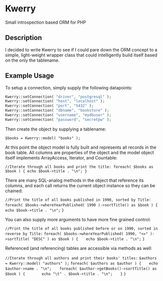 Kwerry
=========

Small introspection based ORM for PHP

Description
----------

I decided to write Kwerry to see if I could pare down the ORM concept to a simple, light-weight wrapper class that could intelligently build itself based on the only the tablename.

Example Usage
------------------

To setup a connection, simply supply the following datapoints:

```php
Kwerry::setConnection( "driver", "postgresql" );
Kwerry::setConnection( "host", "localhost" );
Kwerry::setConnection( "port", "5432" );
Kwerry::setConnection( "dbname", "bookstore" );
Kwerry::setConnection( "username", "mydbuser" );
Kwerry::setConnection( "password", "secretpw" );
```

Then create the object by supplying a tablename:

`$books = Kwerry::model( "books" );`

At this point the object model is fully built and represents all records in the book table. All columns are properties of the object and the model object itself implements ArrayAccess, Iterator, and Countable:

`//Iterate through all books and print the title:
foreach( $books as $book ) {
	echo $book->title . "\n";
}`

There are many SQL-analog methods in the object that reference its columns, and each call returns the current object instance so they can be chained:

`//Print the title of all books published in 1990, sorted by Title:`
`foreach( $books->whereYearPublished( 1990 )->sortTitle() as $book ) {`
`	echo $book->title . "\n";`
`}`

You can also supply more arguments to have more fine grained control:

`//Print the title of all books published before or on 1990, sorted in reverse by Title:`
`foreach( $books->whereYearPublished( 1990, "<=" )->sortTitle( "DESC" ) as $book ) {`
`	echo $book->title . "\n";`
`}`

Referenced (and referencing) tables are accessible via methods as well:

`//Iterate through all authors and print their books' titles:`
`$authors = Kwerry::model( "authors" );`
`foreach( $authors as $author ) {`
`	echo $author->name . "\n";`
`	foreach( $author->getBooks()->sortTitle() as $book ) {`
`		echo "\t" . $book->title . "\n";`
`	}`
`}`
